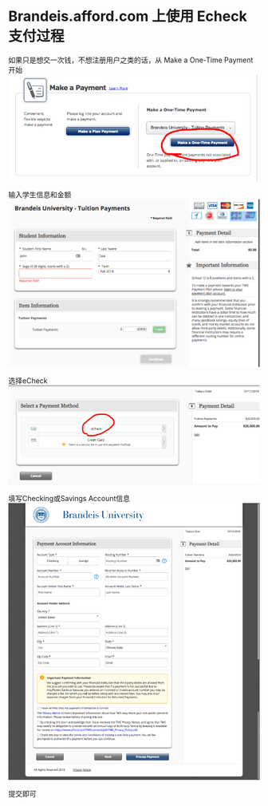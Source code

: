 # Brandeis.afford.com 上使用 Echeck 支付过程

如果只是想交一次钱，不想注册用户之类的话，从 Make a One-Time Payment 开始
![Step1][afford1]

输入学生信息和金额
![Step2][afford2]

选择eCheck
![Step3][afford3]

填写Checking或Savings Account信息
![Step4][afford4]

提交即可

[afford1]:images/Afford1.png
[afford2]:images/Afford2.png
[afford3]:images/Afford3.png
[afford4]:images/Afford4.png